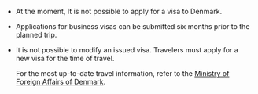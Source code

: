 - At the moment, It is not possible to apply for a visa to Denmark.

- Applications for business visas can be submitted six months prior to the planned trip.

- It is not possible to modify an issued visa. Travelers must apply for a new visa for the time of travel.

  For the most up-to-date travel information, refer to the [Ministry of Foreign Affairs of Denmark](https://um.dk/en/).
